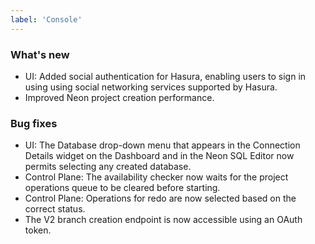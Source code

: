 ```yaml
---
label: 'Console'
---
```


### What's new

- UI: Added social authentication for Hasura, enabling users to sign in using using social networking services supported by Hasura.
- Improved Neon project creation performance.

### Bug fixes

- UI: The Database drop-down menu that appears in the Connection Details widget on the Dashboard and in the Neon SQL Editor now permits selecting any created database.
- Control Plane: The availability checker now waits for the project operations queue to be cleared before starting.
- Control Plane: Operations for redo are now selected based on the correct status. 
- The V2 branch creation endpoint is now accessible using an OAuth token.
